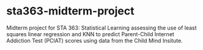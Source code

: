 # sta363-midterm-project
Midterm project for STA 363: Statistical Learning assessing the use of least squares linear regression and KNN to predict Parent-Child Internet Addiction Test (PCIAT) scores using data from the Child Mind Insitute.

